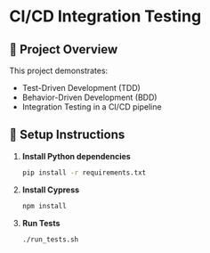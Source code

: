 # CI/CD Integration Testing

## 🚀 Project Overview
This project demonstrates:
- Test-Driven Development (TDD)
- Behavior-Driven Development (BDD)
- Integration Testing in a CI/CD pipeline

## 📌 Setup Instructions

1. **Install Python dependencies**
   ```bash
   pip install -r requirements.txt
   ```

2. **Install Cypress**
   ```bash
   npm install
   ```

3. **Run Tests**
   ```bash
   ./run_tests.sh
   ```
